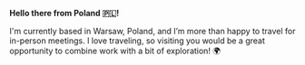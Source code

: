 **Hello there from Poland 🇵🇱!**

I'm currently based in Warsaw, Poland, and I’m more than happy to travel for in-person meetings. I love traveling, so visiting you would be a great opportunity to combine work with a bit of exploration! 🌍
